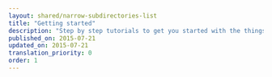 ```yaml
---
layout: shared/narrow-subdirectories-list
title: "Getting started"
description: "Step by step tutorials to get you started with the things you need."
published_on: 2015-07-21
updated_on: 2015-07-21
translation_priority: 0
order: 1
---
```

